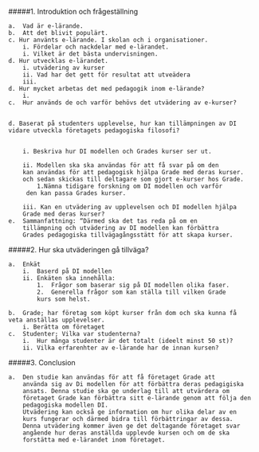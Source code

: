 #####1. Introduktion och frågeställning 	a.	Vad är e-lärande.	b.	Att det blivit populärt.
	c. Hur använts e-lärande. I skolan och i organisationer.
		i. Fördelar och nackdelar med e-lärandet.
		i. Vilket är det bästa undervisningen. 
	d. Hur utvecklas e-lärandet. 
		i. utvädering av kurser 
		ii. Vad har det gett för resultat att utveädera
		iii.
	d. Hur mycket arbetas det med pedagogik inom e-lärande? 
		i.	c.	Hur används de och varför behövs det utvädering av e-kurser?
	

	d. Baserat på studenters upplevelse, hur kan tillämpningen av DI vidare utveckla företagets pedagogiska filosofi? 

		i. Beskriva hur DI modellen och Grades kurser ser ut.	
		ii. Modellen ska ska användas för att få svar på om den 
		kan användas för att pedagogisk hjälpa Grade med deras kurser.
		och sedan skickas till deltagare som gjort e-kurser hos Grade.  			1.Nämna tidigare forskning om DI modellen och varför
		 den kan passa Grades kurser.	
		iii. Kan en utvädering av upplevelsen och DI modellen hjälpa
	 	Grade med deras kurser? 	e.	Sammanfattning: “Därmed ska det tas reda på om en 
		tillämpning och utvädering av DI modellen kan förbättra 
		Grades pedagogiska tillvägagångsstätt för att skapa kurser. #####2.	Hur ska utväderingen gå tillväga?	
	a.	Enkät		i.	Baserd på DI modellen		ii.	Enkäten ska innehålla:			1.	Frågor som baserar sig på DI modellen olika faser.			2.	Generella frågor som kan ställa till vilken Grade 
			kurs som helst.	b.	Grade; har företag som köpt kurser från dom och ska kunna få 		veta anställas upplevelser.		i. Berätta om företaget	c.	Studenter; Vilka var studenterna?		i.	Hur många studenter är det totalt (ideelt minst 50 st)?		ii.	Vilka erfarenhter av e-lärande har de innan kursen?#####3.	Conclusion	a.	Den studie kan användas för att få företaget Grade att 
		använda sig av Di modellen för att förbättra deras pedagigiska 
		ansats. Denna studie ska ge underlag till att utvärdera om
		företaget Grade kan förbättra sitt e-lärande genom att följa den
		pedagogiska modellen DI. 
		Utvädering kan också ge information om hur olika delar av en
		kurs fungerar och därmed bidra till förbättringar av dessa. 
		Denna utvädering kommer även ge det deltagande företaget svar
		angående hur deras anställda upplevde kursen och om de ska
		forstätta med e-lärandet inom företaget.  